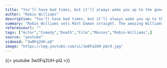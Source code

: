 ```yaml
---
title: "You'll have bad times, but it'll always wake you up to the good stuff you weren't paying attention to."
author: "Robin Williams"
description: "You'll have bad times, but it'll always wake you up to the good stuff you weren't paying attention to. - Robin Williams quotes from GetInspired365.com"
summary: "Robin Williams sets Matt Damon straight. The amazing Williams monologue sitting on the park bench by the water. It was confirmed today that Robin Williams lost his life. We hope he finds some peace."
referenceurl: ""
tags: ["Actor","Comedy","Death","Film","Movies","Robin-Williams",]
source: "youtube"
videoid: "3w0Fq2UH-pQ"
image: "https://img.youtube.com/vi/3w0Fq2UH-pQ/0.jpg"
---
```


{{< youtube 3w0Fq2UH-pQ >}}
